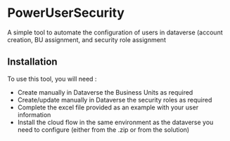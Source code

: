 # PowerUserSecurity
A simple tool to automate the configuration of users in dataverse (account creation, BU assignment, and security role assignment

## Installation
To use this tool, you will need : 
- Create manually in Dataverse the Business Units as required
- Create/update manually in Dataverse the security roles as required
- Complete the excel file provided as an example with your user information
- Install the cloud flow in the same environment as the dataverse you need to configure (either from the .zip or from the solution)
